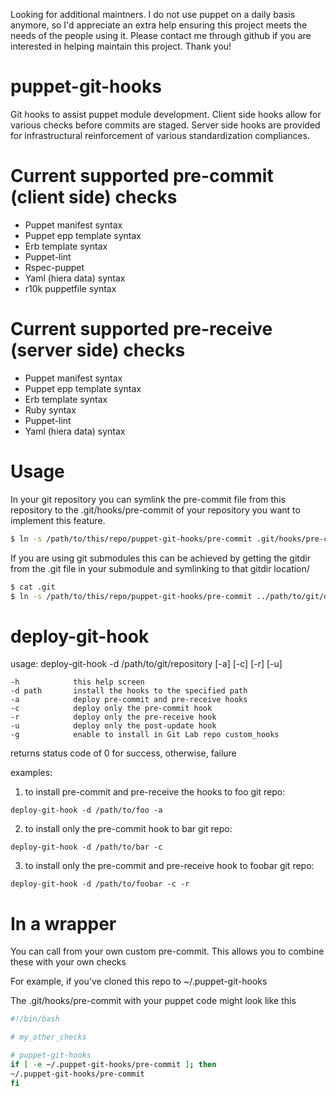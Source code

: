 Looking for additional maintners.  I do not use puppet on a daily basis anymore, so I'd appreciate an extra
help ensuring this project meets the needs of the people using it.  Please contact me through github if you
are interested in helping maintain this project.  Thank you!

puppet-git-hooks
================

Git hooks to assist puppet module development.  Client side hooks allow for various checks before commits are staged.  Server side hooks are provided for infrastructural reinforcement of various standardization compliances.

Current supported pre-commit (client side) checks
=================================================

* Puppet manifest syntax
* Puppet epp template syntax
* Erb template syntax
* Puppet-lint
* Rspec-puppet
* Yaml (hiera data) syntax
* r10k puppetfile syntax

Current supported pre-receive (server side) checks
==================================================

* Puppet manifest syntax
* Puppet epp template syntax
* Erb template syntax
* Ruby syntax
* Puppet-lint
* Yaml (hiera data) syntax

Usage
=====

In your git repository you can symlink the pre-commit file from this repository to the .git/hooks/pre-commit of your repository you want to implement this feature.

```bash
$ ln -s /path/to/this/repo/puppet-git-hooks/pre-commit .git/hooks/pre-commit
```

If you are using git submodules this can be achieved by getting the gitdir from the .git file in your submodule and symlinking to that gitdir location/

```bash
$ cat .git
$ ln -s /path/to/this/repo/puppet-git-hooks/pre-commit ../path/to/git/dir/from/previous/command/hooks/pre-commit
```

deploy-git-hook
===============

  usage: deploy-git-hook -d /path/to/git/repository [-a] [-c] [-r] [-u]

    -h            this help screen
    -d path       install the hooks to the specified path
    -a            deploy pre-commit and pre-receive hooks
    -c            deploy only the pre-commit hook
    -r            deploy only the pre-receive hook
    -u            deploy only the post-update hook
    -g            enable to install in Git Lab repo custom_hooks

  returns status code of 0 for success, otherwise, failure

  examples:

  1) to install pre-commit and pre-receive the hooks to foo git repo:

    deploy-git-hook -d /path/to/foo -a

  2) to install only the pre-commit hook to bar git repo:

    deploy-git-hook -d /path/to/bar -c

  3) to install only the pre-commit and pre-receive hook to foobar git repo:

    deploy-git-hook -d /path/to/foobar -c -r

In a wrapper
===============
You can call from your own custom pre-commit. This allows you to combine these with your own checks

For example, if you've cloned this repo to ~/.puppet-git-hooks


The .git/hooks/pre-commit with your puppet code might look like this

```bash
#!/bin/bash

# my_other_checks

# puppet-git-hooks
if [ -e ~/.puppet-git-hooks/pre-commit ]; then
~/.puppet-git-hooks/pre-commit
fi
```

